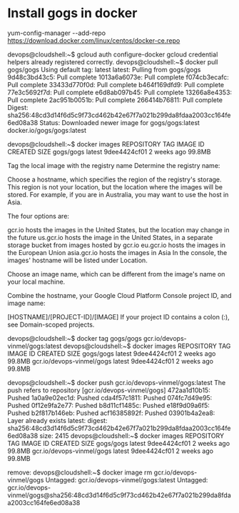 # Install gogs in docker

yum-config-manager --add-repo https://download.docker.com/linux/centos/docker-ce.repo

devops@cloudshell:~$ gcloud auth configure-docker
gcloud credential helpers already registered correctly.
devops@cloudshell:~$ docker pull gogs/gogs
Using default tag: latest
latest: Pulling from gogs/gogs
9d48c3bd43c5: Pull complete
1013a6a6073e: Pull complete
f074cb3ecafc: Pull complete
33433d770f0d: Pull complete
b464f169dfd9: Pull complete
77e3c5692f7d: Pull complete
e6d8ab097b45: Pull complete
13266a8e4353: Pull complete
2ac951b0051b: Pull complete
266414b76811: Pull complete
Digest: sha256:48cd3d14f6d5c9f73cd462b42e67f7a021b299da8fdaa2003cc164fe6ed08a38
Status: Downloaded newer image for gogs/gogs:latest
docker.io/gogs/gogs:latest

devops@cloudshell:~$ docker images
REPOSITORY          TAG                 IMAGE ID            CREATED             SIZE
gogs/gogs           latest              9dee4424cf01        2 weeks ago         99.8MB


Tag the local image with the registry name
Determine the registry name:

Choose a hostname, which specifies the region of the registry's storage. This region is not your location, but the location where the images will be stored. For example, if you are in Australia, you may want to use the host in Asia.

The four options are:

gcr.io hosts the images in the United States, but the location may change in the future
us.gcr.io hosts the image in the United States, in a separate storage bucket from images hosted by gcr.io
eu.gcr.io hosts the images in the European Union
asia.gcr.io hosts the images in Asia
In the console, the images' hostname will be listed under Location.

Choose an image name, which can be different from the image's name on your local machine.

Combine the hostname, your Google Cloud Platform Console project ID, and image name:

[HOSTNAME]/[PROJECT-ID]/[IMAGE]
If your project ID contains a colon (:), see Domain-scoped projects.


devops@cloudshell:~$ docker tag gogs/gogs gcr.io/devops-vinmel/gogs:latest
devops@cloudshell:~$ docker images
REPOSITORY                  TAG                 IMAGE ID            CREATED             SIZE
gogs/gogs                   latest              9dee4424cf01        2 weeks ago         99.8MB
gcr.io/devops-vinmel/gogs   latest              9dee4424cf01        2 weeks ago         99.8MB

devops@cloudshell:~$ docker push gcr.io/devops-vinmel/gogs:latest
The push refers to repository [gcr.io/devops-vinmel/gogs]
472aa1d10b15: Pushed
1a0a9e02ec1d: Pushed
cda4f57c1811: Pushed
074fc7d49e95: Pushed
0f12e9fa2e77: Pushed
b8d11cf1485c: Pushed
e18f9d09a6f5: Pushed
b2f817b146eb: Pushed
acf16385892f: Pushed
03901b4a2ea8: Layer already exists
latest: digest: sha256:48cd3d14f6d5c9f73cd462b42e67f7a021b299da8fdaa2003cc164fe6ed08a38 size: 2415
devops@cloudshell:~$ docker images
REPOSITORY                  TAG                 IMAGE ID            CREATED             SIZE
gogs/gogs                   latest              9dee4424cf01        2 weeks ago         99.8MB
gcr.io/devops-vinmel/gogs   latest              9dee4424cf01        2 weeks ago         99.8MB


remove:
devops@cloudshell:~$ docker image rm gcr.io/devops-vinmel/gogs
Untagged: gcr.io/devops-vinmel/gogs:latest
Untagged: gcr.io/devops-vinmel/gogs@sha256:48cd3d14f6d5c9f73cd462b42e67f7a021b299da8fdaa2003cc164fe6ed08a38
